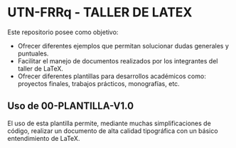 # UTN-FRRq - TALLER DE LATEX 

Este repositorio posee como objetivo:

- Ofrecer diferentes ejemplos que permitan solucionar dudas generales y puntuales.
- Facilitar el manejo de documentos realizados por los integrantes del taller de LaTeX.
- Ofrecer diferentes plantillas para desarrollos académicos como: proyectos finales, trabajos prácticos, monografías, etc.

## Uso de 00-PLANTILLA-V1.0

El uso de esta plantilla permite, mediante muchas simplificaciones de código, realizar un documento de alta calidad tipográfica con un básico entendimiento de LaTeX.

